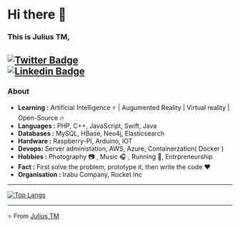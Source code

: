 # Hi there 👋
### This is Julius TM,
[![Twitter Badge](https://img.shields.io/badge/-Julius_TM-1ca0f1?style=flat-square&logo=twitter&logoColor=white&link=https://twitter.com/juliusmoshiro)](https://twitter.com/juliusmoshiro)  
[![Linkedin Badge](https://img.shields.io/badge/-Julius_TM-blue?style=flat-square&logo=Linkedin&logoColor=white&link=https://www.linkedin.com/in/juliustm//)](https://www.linkedin.com/in/juliustm/)
---------------------------------------------------------------------------------------------------------------------------------------------------------------------------------
### About

-  **Learning :** Artificial Intelligence :zap: | Augumented Reality | Virtual reality | Open-Source :fire:	
-  **Languages :** PHP, C++, JavaScript, Swift, Java
-  **Databases :** MySQL, HBase, Neo4j, Elasticsearch
-  **Hardware  :** Raspberry-PI, Arduino, IOT
-  **Devops:** Server administation, AWS, Azure, Containerzation( Docker )
-  **Hobbies :** Photography :camera: , Music :headphones: , Running :running:, Entrpreneurship
-  **Fact :** First solve the problem, prototype it, then write the code :heart: 
-  **Organisation :** Irabu Company, Rocket Inc

---------------------------------------------------------------------------------------------------------------------------------------------------------------------------------

[![Top Langs](https://github-readme-stats.vercel.app/api/top-langs/?username=juliustm)](https://github.com/juliustm/github-readme-stats)


---------------------------------------------------------------------------------------------------------------------------------------------------------------------------------


⭐️  From [Julius TM](https://github.com/juliustm)
